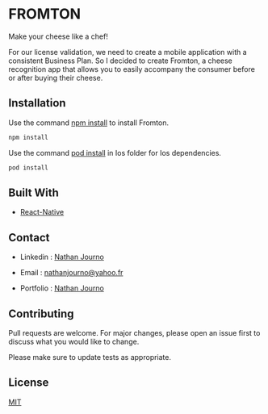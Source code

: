 # FROMTON
Make your cheese like a chef!

For our license validation, we need to create a mobile application with a consistent Business Plan. So I decided to create Fromton, a cheese recognition app that allows you to easily accompany the consumer before or after buying their cheese. 

## Installation

Use the command [npm install](https://docs.npmjs.com/cli/v6/commands/npm-install) to install Fromton.

```bash
npm install
```
Use the command [pod install]() in Ios folder for Ios dependencies.

```bash
pod install
```

## Built With

* [React-Native](https://reactnative.dev/docs/getting-started)

## Contact

- Linkedin : [Nathan Journo][linkedin-url]

- Email : nathanjourno@yahoo.fr

- Portfolio : [Nathan Journo](https://github.com/nathan2626?tab=repositories)

[linkedin-shield]: https://img.shields.io/badge/-LinkedIn-black.svg?style=flat-square&logo=linkedin&colorB=555
[linkedin-url]: https://www.linkedin.com/in/nathan-journo-2a351719a/
[product-screenshot]: assets/images/product/37.PNG

## Contributing
Pull requests are welcome. For major changes, please open an issue first to discuss what you would like to change.

Please make sure to update tests as appropriate.

## License
[MIT](https://choosealicense.com/licenses/mit/)
